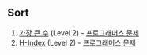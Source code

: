 ## Sort

1. [가장 큰 수](https://github.com/dataminegames/Algorithm_Study/blob/master/Programmers/Sort/sort_01.py) (Level 2) - [프로그래머스 문제](https://programmers.co.kr/learn/courses/30/lessons/42746)
2. [H-Index](https://github.com/dataminegames/Algorithm_Study/blob/master/Programmers/Sort/sort_02.py) (Level 2) - [프로그래머스 문제](https://programmers.co.kr/learn/courses/30/lessons/42747)
